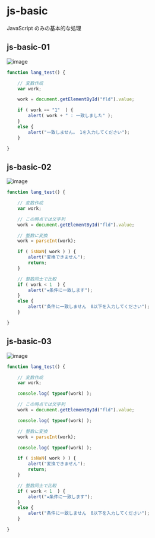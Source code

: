 # js-basic
JavaScript のみの基本的な処理
## js-basic-01
![image](https://user-images.githubusercontent.com/1501327/129836056-bb8bca7d-0681-481e-82d7-85440e01dac7.png)
```javascript
function lang_test() {

    // 変数作成
    var work;

    work = document.getElementById("fld").value;

    if ( work == "1"  ) {
        alert( work + " : 一致しました" );
    }
    else {
        alert("一致しません。　1を入力してください");
    }

}
```
## js-basic-02
![image](https://user-images.githubusercontent.com/1501327/129836343-14af3fd3-d653-4908-b745-157915bfb0f4.png)
```javascript
function lang_test() {

    // 変数作成
    var work;

    // この時点では文字列
    work = document.getElementById("fld").value;

    // 整数に変換
    work = parseInt(work);

    if ( isNaN( work ) ) {
        alert("変換できません");
        return;
    }

    // 整数同士で比較
    if ( work < 1  ) {
        alert("★条件に一致します");
    }
    else {
        alert("条件に一致しません　0以下を入力してください");
    }

}
```
## js-basic-03
![image](https://user-images.githubusercontent.com/1501327/129836483-9b70c984-4d01-4341-abdb-26ecaefcf08d.png)
```javascript
function lang_test() {

    // 変数作成
    var work;

    console.log( typeof(work) );

    // この時点では文字列
    work = document.getElementById("fld").value;

    console.log( typeof(work) );

    // 整数に変換
    work = parseInt(work);

    console.log( typeof(work) );

    if ( isNaN( work ) ) {
        alert("変換できません");
        return;
    }

    // 整数同士で比較
    if ( work < 1  ) {
        alert("★条件に一致します");
    }
    else {
        alert("条件に一致しません　0以下を入力してください");
    }

}
```


